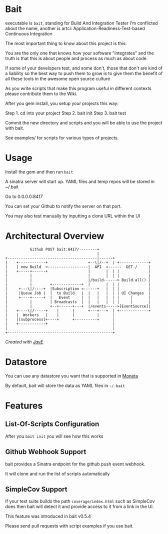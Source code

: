 Bait
====

executable is `bait`, standing for Build And Integration Tester
I'm conflicted about the name, another is artci: Application-Readiness-Test-based Continuous Integration

The most important thing to know about this project is this:

You are the only one that knows how your software "integrates" and the
truth is that this is about people and process as much as about code.

If some of your developers test, and some don't, those that don't are 
kind of a liability so the best way to push them to grow is to give them
the benefit of all these tools in the awesome open source culture

As you write scripts that make this program useful in different
contexts please contribute them to the Wiki.

After you gem install, you setup your projects this way:

Step 1. cd into your project
Step 2. bait init
Step 3. bait test

Commit the new directory and scripts and you will be able to use the project with bait.

See examples/ for scripts for various types of projects.

# Usage

Install the gem and then run `bait`

A sinatra server will start up. YAML files and temp repos will be stored in ~/.bait

Go to 0.0.0.0:8417

You can set your Github to notify the server on that port.

You may also test manually by inputting a clone URL within the UI

# Architectural Overview

```
           Github POST bait:8417/--------+
                                         |
+----------------------------------------|------+
|    +------------+                  +--\|/--+  | +-------------+
|    | new Build  <------------------|  API  <------  GET /     |
|    +-----+------+                  |       |  | |             |
|          |                         |       |  | |             |
|          |                         |/build------> Build.all() |
|          |        +-------------+  |       |  | |             |
|     +---\|/----+  |Subscription <------+   |  | |             |
|     |Queue Job |  |  to Build   |  |   |   |  | | UI Changes  |
|     +----+-----+  |   Event     |  |   |   |  | |     |       |
|          |        | Broadcasts  |  |   |   |  | |     |       |
|          |        +--+------+---+  |/events----->[EventSource]|
|    +----\|/-----+    |      |      +---+---+  | +-------------+
|    |  Workers   |    |      |          |      |
|    |[subprocess]+----+      +----------+      |
|    +------------+                             |
|                                               |
+-----------------------------------------------+
```

*Created with [JavE](http://www.jave.de/)*

# Datastore

You can use any datastore you want that is supported in [Moneta](https://github.com/minad/moneta)

By default, bait will store the data as YAML files in `~/.bait`

# Features

## List-Of-Scripts Configuration

After you `bait init` you will see how this works

## Github Webhook Support

bait provides a Sinatra endpoint for the github push event webhook.

It will clone and run the list of scripts automatically

## SimpleCov Support

If your test suite builds the path `coverage/index.html` such as SimpleCov does
then bait will detect it and provide access to it from a link in the UI.

This feature was introduced in bait v0.5.4

Please send pull requests with script examples if you use bait.
